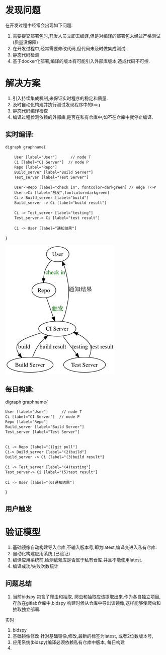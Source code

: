 
# 发现问题
在开发过程中经常会出现如下问题:
1. 需要提交部署包时,开发人员立即去编译,但是对编译的部署包未经过严格测试(质量没保障)
2. 在开发过程中,经常需要修改代码,但代码未及时做集成测试.
3. 静态代码检测
4. 基于docker化部署,编译的版本有可能引入外部库版本,造成代码不可控.

# 解决方案
1. 引入持续集成机制,来保证实时程序的稳定和质量.
2. 及时自动化构建并执行测试发现程序中的bug
3. 静态代码编译检查
4. 编译过程检测依赖的外部库,是否在私有仓库中,如不在仓库中就停止编译.

## 实时编译:
~~~
digraph graphname{

    User [label="User"]      // node T
    Ci [label="CI Server"]  // node P
    Repo [label="Repo"]
    Build_server [label="Build Server"]
    Test_server [label="Test Server"]

    User->Repo [label="check in", fontcolor=darkgreen] // edge T->P
    User->Ci [label="触发",fontcolor=darkgreen]
    Ci-> Build_server [label="build"]
    Build_server -> Ci [label="build result"]

    Ci -> Test_server [label="testing"]
    Test_server-> Ci [label="test result"]

    Ci -> User [label="通知结果"]

}

~~~
![](/graphics/realtime.png)





## 每日构建:

digraph graphname{

    User [label="User"]      // node T
    Ci [label="CI Server"]  // node P
    Repo [label="Repo"]
    Build_server [label="Build Server"]
    Test_server [label="Test Server"]

    
    Ci -> Repo [label="(1)git pull"]
    Ci-> Build_server [label="(2)build"]
    Build_server -> Ci [label="(3)build result"]

    Ci -> Test_server [label="(4)testing"]
    Test_server-> Ci [label="(5)test result"]

    Ci -> User [label="(6)通知结果"]


}



[](/graphics/daybuild.png)


## 用户触发


[](/graphics/daybuild.png)











# 验证模型
1. 基础镜像自动构建导入仓库,不输入版本号,即为latest,编译变进入私有仓库.
2. 自动化构建应用系统,(已验证)
3. 编译应用系统前,检测依赖库是否属于私有仓库.并且不能使用latest.
4. 编译成功/失败次数统计


## 问题总结
1. 当前bidspy 包含了爬虫和抽取, 爬虫和抽取应该提取出来.作为各自独立项目,存放在gitlab仓库中,bidspy 构建时候从仓库中导出该镜像,这样能够使爬虫和抽取独立部署.


实时
1. bidspy
2. 基础镜像修改
针对基础镜像,修改,最新的标签为latest, 或者2位数版本号,
3. 应用系统(bidspy)编译必须依赖私有仓库中版本,
每日构建
1. 


